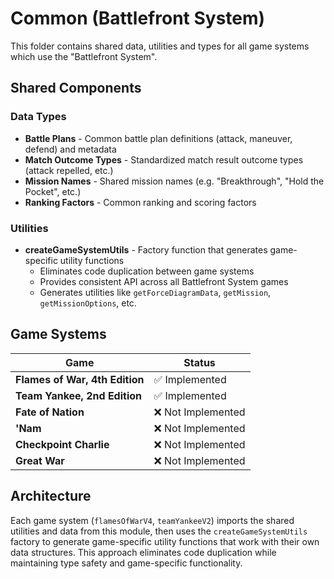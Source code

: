# Common (Battlefront System)

This folder contains shared data, utilities and types for all game systems which use the "Battlefront System".

## Shared Components

### Data Types
- **Battle Plans** - Common battle plan definitions (attack, maneuver, defend) and metadata
- **Match Outcome Types** - Standardized match result outcome types (attack repelled, etc.)
- **Mission Names** - Shared mission names (e.g. "Breakthrough", "Hold the Pocket", etc.)
- **Ranking Factors** - Common ranking and scoring factors

### Utilities
- **createGameSystemUtils** - Factory function that generates game-specific utility functions
  - Eliminates code duplication between game systems
  - Provides consistent API across all Battlefront System games
  - Generates utilities like `getForceDiagramData`, `getMission`, `getMissionOptions`, etc.

## Game Systems

| Game | Status |
|------|--------|
| **Flames of War, 4th Edition** | ✅ Implemented |
| **Team Yankee, 2nd Edition** | ✅ Implemented |
| **Fate of Nation** | ❌ Not Implemented |
| **'Nam** | ❌ Not Implemented |
| **Checkpoint Charlie** | ❌ Not Implemented |
| **Great War** | ❌ Not Implemented |

## Architecture

Each game system (`flamesOfWarV4`, `teamYankeeV2`) imports the shared utilities and data from this module, then uses the `createGameSystemUtils` factory to generate game-specific utility functions that work with their own data structures.
This approach eliminates code duplication while maintaining type safety and game-specific functionality.
